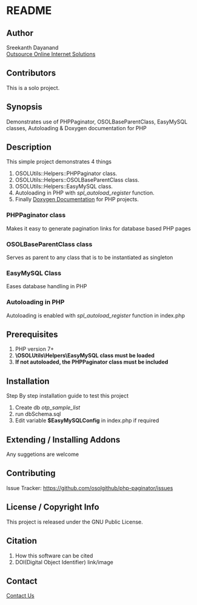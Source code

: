 # README


## Author

Sreekanth Dayanand <br />
[Outsource Online Internet Solutions](http://www.outsource-online.net/)

## Contributors

This is a solo project.

## Synopsis

Demonstrates use of PHPPaginator, OSOLBaseParentClass, EasyMySQL classes, Autoloading &amp; Doxygen documentation for PHP

## Description
This simple project demonstrates 4 things
1. OSOLUtils::Helpers::PHPPaginator class.
2. OSOLUtils::Helpers::OSOLBaseParentClass class.
3. OSOLUtils::Helpers::EasyMySQL class.
4. Autoloading in PHP with *spl_autoload_register* function.
5. Finally [Doxygen Documentation](https://osolgithub.github.io/php-paginator/) for PHP projects.
### PHPPaginator class

Makes it easy to generate pagination links for database based PHP pages

### OSOLBaseParentClass class

Serves as parent to any class that is to be instantiated as singleton

### EasyMySQL Class

Eases database handling in PHP

### Autoloading in PHP

Autoloading is enabled with *spl_autoload_register* function in index.php

## Prerequisites
1. PHP version 7+
2. **\OSOLUtils\Helpers\EasyMySQL class must be loaded**
3. **If not autoloaded, the PHPPaginator class must be included**


## Installation
Step By step installation guide to test this project
1. Create db *otp_sample_list*
2. run dbSchema.sql
5. Edit variable **$EasyMySQLConfig** in index.php if required

## Extending / Installing Addons

Any suggetions are welcome

## Contributing
Issue Tracker: <https://github.com/osolgithub/php-paginator/issues>

## License / Copyright Info
This project is released under the GNU Public License.

## Citation
1. How this software can be cited
2. DOI(Digital Object Identifier) link/image

## Contact
[Contact Us](https://outsource-online.net/contact-us.html)

